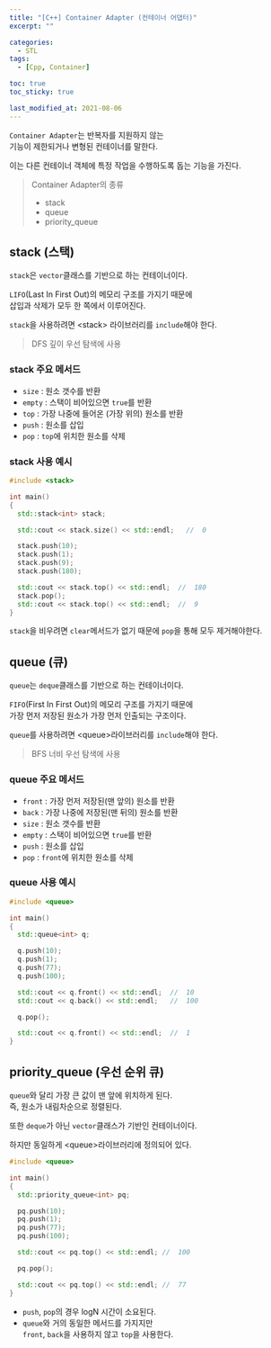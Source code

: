 ```yaml
---
title: "[C++] Container Adapter (컨테이너 어댑터)"
excerpt: ""

categories:
  - STL
tags:
  - [Cpp, Container]

toc: true
toc_sticky: true

last_modified_at: 2021-08-06
---
```


`Container Adapter`는 반복자를 지원하지 않는   
기능이 제한되거나 변형된 컨테이너를 말한다.

이는 다른 컨테이너 객체에 특정 작업을 수행하도록 돕는 기능을 가진다.

> Container Adapter의 종류
> * stack
> * queue
> * priority_queue

## stack (스택)

`stack`은 `vector`클래스를 기반으로 하는 컨테이너이다.

`LIFO`(Last In First Out)의 메모리 구조를 가지기 때문에   
삽입과 삭제가 모두 한 쪽에서 이루어진다.

`stack`을 사용하려면 \<stack> 라이브러리를 `include`해야 한다.

> DFS 깊이 우선 탐색에 사용

### stack 주요 메서드

* `size` : 원소 갯수를 반환   
* `empty` : 스택이 비어있으면 `true`를 반환   
* `top` : 가장 나중에 들어온 (가장 위의) 원소를 반환   
* `push` : 원소를 삽입    
* `pop` : `top`에 위치한 원소를 삭제

### stack 사용 예시

```cpp
#include <stack>

int main()
{
  std::stack<int> stack;

  std::cout << stack.size() << std::endl;   //  0

  stack.push(10);
  stack.push(1);
  stack.push(9);
  stack.push(180);

  std::cout << stack.top() << std::endl;  //  180
  stack.pop();
  std::cout << stack.top() << std::endl;  //  9
}
```

`stack`을 비우려면 `clear`메서드가 없기 때문에 `pop`을 통해 모두 제거해야한다.

## queue (큐)

`queue`는 `deque`클래스를 기반으로 하는 컨테이너이다.

`FIFO`(First In First Out)의 메모리 구조를 가지기 때문에   
가장 먼저 저장된 원소가 가장 먼저 인출되는 구조이다.

`queue`를 사용하려면 \<queue>라이브러리를 `include`해야 한다.

> BFS 너비 우선 탐색에 사용

### queue 주요 메서드

* `front` : 가장 먼저 저장된(맨 앞의) 원소를 반환
* `back` : 가장 나중에 저장된(맨 뒤의) 원소를 반환
* `size` : 원소 갯수를 반환   
* `empty` : 스택이 비어있으면 `true`를 반환   
* `push` : 원소를 삽입    
* `pop` : `front`에 위치한 원소를 삭제

### queue 사용 예시

```cpp
#include <queue>

int main()
{
  std::queue<int> q;

  q.push(10);
  q.push(1);
  q.push(77);
  q.push(100);

  std::cout << q.front() << std::endl;  //  10
  std::cout << q.back() << std::endl;   //  100

  q.pop();

  std::cout << q.front() << std::endl;  //  1
}
```

## priority_queue (우선 순위 큐)

`queue`와 달리 가장 큰 값이 맨 앞에 위치하게 된다.   
즉, 원소가 내림차순으로 정렬된다.

또한 `deque`가 아닌 `vector`클래스가 기반인 컨테이너이다.

하지만 동일하게 \<queue>라이브러리에 정의되어 있다.

```cpp
#include <queue>

int main()
{
  std::priority_queue<int> pq;

  pq.push(10);
  pq.push(1);
  pq.push(77);
  pq.push(100);

  std::cout << pq.top() << std::endl; //  100

  pq.pop();

  std::cout << pq.top() << std::endl; //  77
}
```

* `push`, `pop`의 경우 logN 시간이 소요된다.
* `queue`와 거의 동일한 메서드를 가지지만   
`front`, `back`을 사용하지 않고 `top`을 사용한다.